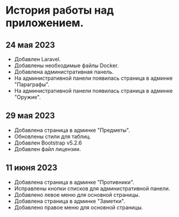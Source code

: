 История работы над приложением.
===

24 мая 2023
---
- Добавлен Laravel.
- Добавлены необходимые файлы Docker.
- Добавлена административная панель.
- На административной панели появилась страница в админке "Параграфы".
- На административной панели появилась страница в админке "Оружие".

29 мая 2023
---
- Добавлена страница в админке "Предметы".
- Обновлены стили для таблиц.
- Добавлен Bootstrap v5.2.6
- Добавлен файл лицензии.

11 июня 2023
---
- Добавлена страница в админке "Противники".
- Исправлены кнопки списков для административной панели.
- Добавлено левое меню для основной страницы.
- Добавлена страница в админке "Заметки".
- Добавлено правое меню для основной страницы.
